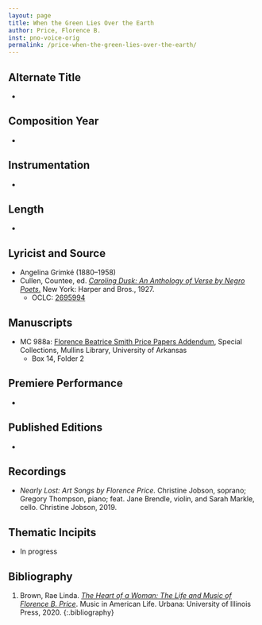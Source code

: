 ```yaml
---
layout: page
title: When the Green Lies Over the Earth
author: Price, Florence B.
inst: pno-voice-orig
permalink: /price-when-the-green-lies-over-the-earth/
---
```


## Alternate Title
- 

## Composition Year
- 

## Instrumentation
- 

## Length
- 

## Lyricist and Source
- Angelina Grimké (1880&ndash;1958)
- Cullen, Countee, ed. [*Caroling Dusk: An Anthology of Verse by Negro Poets*.](https://www.google.com/books/edition/Caroling_Dusk/TFAGAQAAIAAJ) New York: Harper and Bros., 1927.
    * OCLC: <a href="https://www.worldcat.org/title/2695994" target="_blank">2695994</a>

## Manuscripts
- MC 988a: <a href="https://uark.as.atlas-sys.com/repositories/2/resources/1522" target="_blank">Florence Beatrice Smith Price Papers Addendum</a>, Special Collections, Mullins Library, University of Arkansas
    * Box 14, Folder 2

## Premiere Performance
- 

## Published Editions
- 

## Recordings
- *Nearly Lost: Art Songs by Florence Price.* Christine Jobson, soprano; Gregory Thompson, piano; feat. Jane Brendle, violin, and Sarah Markle, cello. Christine Jobson, 2019.

## Thematic Incipits
- In progress

## Bibliography
1. Brown, Rae Linda. <a href="https://www.worldcat.org/title/1122800180" target="_blank">*The Heart of a Woman: The Life and Music of Florence B. Price*</a>. Music in American Life. Urbana: University of Illinois Press, 2020.
{:.bibliography}
